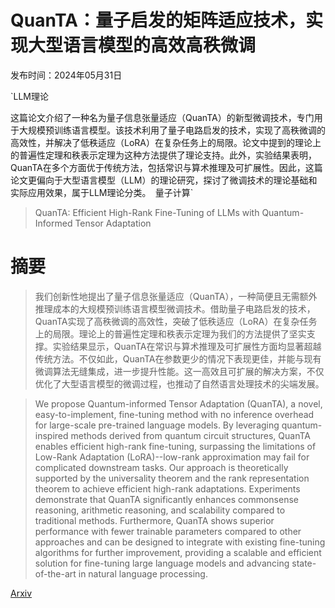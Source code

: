 # QuanTA：量子启发的矩阵适应技术，实现大型语言模型的高效高秩微调

发布时间：2024年05月31日

`LLM理论

这篇论文介绍了一种名为量子信息张量适应（QuanTA）的新型微调技术，专门用于大规模预训练语言模型。该技术利用了量子电路启发的技术，实现了高秩微调的高效性，并解决了低秩适应（LoRA）在复杂任务上的局限。论文中提到的理论上的普遍性定理和秩表示定理为这种方法提供了理论支持。此外，实验结果表明，QuanTA在多个方面优于传统方法，包括常识与算术推理及可扩展性。因此，这篇论文更偏向于大型语言模型（LLM）的理论研究，探讨了微调技术的理论基础和实际应用效果，属于LLM理论分类。` `量子计算`

> QuanTA: Efficient High-Rank Fine-Tuning of LLMs with Quantum-Informed Tensor Adaptation

# 摘要

> 我们创新性地提出了量子信息张量适应（QuanTA），一种简便且无需额外推理成本的大规模预训练语言模型微调技术。借助量子电路启发的技术，QuanTA实现了高秩微调的高效性，突破了低秩适应（LoRA）在复杂任务上的局限。理论上的普遍性定理和秩表示定理为我们的方法提供了坚实支撑。实验结果显示，QuanTA在常识与算术推理及可扩展性方面均显著超越传统方法。不仅如此，QuanTA在参数更少的情况下表现更佳，并能与现有微调算法无缝集成，进一步提升性能。这一高效且可扩展的解决方案，不仅优化了大型语言模型的微调过程，也推动了自然语言处理技术的尖端发展。

> We propose Quantum-informed Tensor Adaptation (QuanTA), a novel, easy-to-implement, fine-tuning method with no inference overhead for large-scale pre-trained language models. By leveraging quantum-inspired methods derived from quantum circuit structures, QuanTA enables efficient high-rank fine-tuning, surpassing the limitations of Low-Rank Adaptation (LoRA)--low-rank approximation may fail for complicated downstream tasks. Our approach is theoretically supported by the universality theorem and the rank representation theorem to achieve efficient high-rank adaptations. Experiments demonstrate that QuanTA significantly enhances commonsense reasoning, arithmetic reasoning, and scalability compared to traditional methods. Furthermore, QuanTA shows superior performance with fewer trainable parameters compared to other approaches and can be designed to integrate with existing fine-tuning algorithms for further improvement, providing a scalable and efficient solution for fine-tuning large language models and advancing state-of-the-art in natural language processing.

[Arxiv](https://arxiv.org/abs/2406.00132)